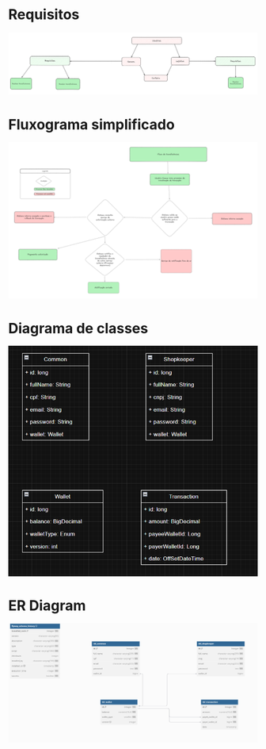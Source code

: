 # Requisitos

<img src="/design/requisitos.png" alt="requisitos">

# Fluxograma simplificado

<img src="/design/fluxo.png" alt="fluxograma">

# Diagrama de classes

<img src="/design/diagramadeclasses.png" alt="diagrama de classes">

# ER Diagram

<img src="/design/erdiagram.png" alt="ER diagram">